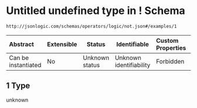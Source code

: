 # Untitled undefined type in ! Schema

```txt
http://jsonlogic.com/schemas/operators/logic/not.json#/examples/1
```




| Abstract            | Extensible | Status         | Identifiable            | Custom Properties | Additional Properties | Access Restrictions | Defined In                                                    |
| :------------------ | ---------- | -------------- | ----------------------- | :---------------- | --------------------- | ------------------- | ------------------------------------------------------------- |
| Can be instantiated | No         | Unknown status | Unknown identifiability | Forbidden         | Allowed               | none                | [not.json\*](operators/logic/not.json "open original schema") |

## 1 Type

unknown
